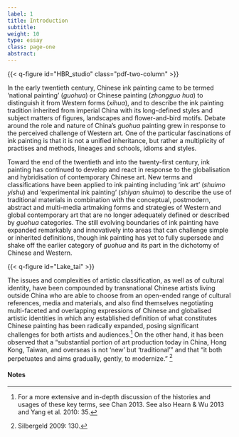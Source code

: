 ```yaml
---
label: 1
title: Introduction
subtitle:
weight: 10
type: essay
class: page-one
abstract:
---
```



{{< q-figure id="HBR_studio" class="pdf-two-column" >}}

In the early twentieth century, Chinese ink painting came to be termed ‘national painting’ (*guohua*) or Chinese painting (*zhongguo hua*) to distinguish it from Western forms (*xihua*), and to describe the ink painting tradition inherited from imperial China with its long-defined styles and subject matters of figures, landscapes and flower-and-bird motifs. Debate around the role and nature of China’s *guohua* painting grew in response to the perceived challenge of Western art. One of the particular fascinations of ink painting is that it is not a unified inheritance, but rather a multiplicity of practises and methods, lineages and schools, idioms and styles.

Toward the end of the twentieth and into the twenty-first century, ink painting has continued to develop and react in response to the globalisation and hybridisation of contemporary Chinese art. New terms and classifications have been applied to ink painting including ‘ink art’ (*shuimo yishu*) and ‘experimental ink painting’ (*shiyan shuimo*) to describe the use of traditional materials in combination with the conceptual, postmodern, abstract and multi-media artmaking forms and strategies of Western and global contemporary art that are no longer adequately defined or described by *guohua* categories. The still evolving boundaries of ink painting have expanded remarkably and innovatively into areas that can challenge simple or inherited definitions, though ink painting has yet to fully supersede and shake off the earlier category of *guohua* and its part in the dichotomy of Chinese and Western.

{{< q-figure id="Lake_tai" >}}

The issues and complexities of artistic classification, as well as of cultural identity, have been compounded by
transnational Chinese artists living outside China who are able to choose from an open-ended range of cultural references, media and materials, and also find themselves negotiating multi-faceted and overlapping expressions of Chinese and globalised artistic identities in which any established definition of what constitutes Chinese painting has been radically expanded, posing significant challenges for both artists and audiences.[^1] On the other hand, it has been observed that a “substantial portion of art production today in China, Hong Kong, Taiwan, and overseas is not ‘new’ but ‘traditional’” and that “it both perpetuates and aims gradually, gently, to modernize.” [^2]

#### Notes
[^1]: For a more extensive and in-depth discussion of the histories and usages of these key terms, see Chan 2013. See also Hearn & Wu 2013 and Yang et al. 2010: 35.
[^2]: Silbergeld 2009: 130.
